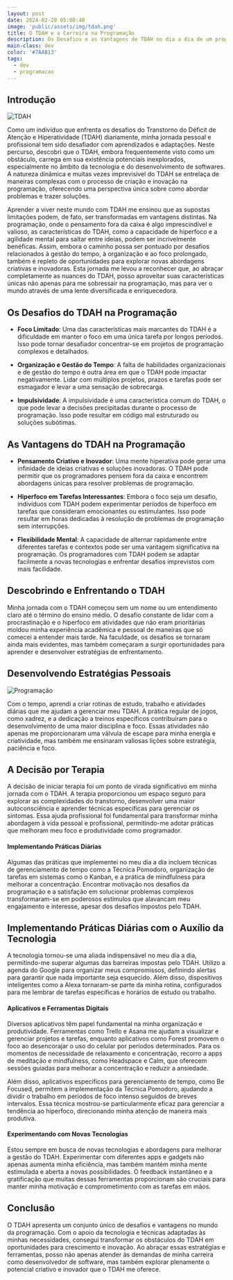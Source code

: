 ```yaml
---
layout: post
date: 2024-02-20 05:00:40
image: 'public/assets/img/tdah.png'
title: O TDAH e a Carreira na Programação
description: Os Desafios e as Vantagens de TDAH no dia a dia de um programador
main-class: dev
color: '#7AAB13'
tags:
  - dev
  - programacao
---
```


## Introdução

![TDAH](assets/img/tdah.png)

Como um indivíduo que enfrenta os desafios do Transtorno do Déficit de Atenção e Hiperatividade (TDAH) diariamente, minha jornada pessoal e profissional tem sido desafiador com aprendizados e adaptações. Neste percurso, descobri que o TDAH, embora frequentemente visto como um obstáculo, carrega em sua existência potenciais inexplorados, especialmente no âmbito da tecnologia e do desenvolvimento de softwares. A natureza dinâmica e muitas vezes imprevisível do TDAH se entrelaça de maneiras complexas com o processo de criação e inovação na programação, oferecendo uma perspectiva única sobre como abordar problemas e trazer soluções.

Aprender a viver neste mundo com TDAH me ensinou que as supostas limitações podem, de fato, ser transformadas em vantagens distintas. Na programação, onde o pensamento fora da caixa é algo imprescindível e valioso, as características do TDAH, como a capacidade de hiperfoco e a agilidade mental para saltar entre ideias, podem ser incrivelmente benéficas. Assim, embora o caminho possa ser pontuado por desafios relacionados à gestão do tempo, à organização e ao foco prolongado, também é repleto de oportunidades para explorar novas abordagens criativas e inovadoras. Esta jornada me levou a reconhecer que, ao abraçar completamente as nuances do TDAH, posso aproveitar suas características únicas não apenas para me sobressair na programação, mas para ver o mundo através de uma lente diversificada e enriquecedora.


## Os Desafios do TDAH na Programação

* **Foco Limitado**: Uma das características mais marcantes do TDAH é a dificuldade em manter o foco em uma única tarefa por longos períodos. Isso pode tornar desafiador concentrar-se em projetos de programação complexos e detalhados.

* **Organização e Gestão do Tempo**: A falta de habilidades organizacionais e de gestão do tempo é outra área em que o TDAH pode impactar negativamente. Lidar com múltiplos projetos, prazos e tarefas pode ser esmagador e levar a uma sensação de sobrecarga.

* **Impulsividade**: A impulsividade é uma característica comum do TDAH, o que pode levar a decisões precipitadas durante o processo de programação. Isso pode resultar em código mal estruturado ou soluções subótimas.

## As Vantagens do TDAH na Programação

* **Pensamento Criativo e Inovador**: Uma mente hiperativa pode gerar uma infinidade de ideias criativas e soluções inovadoras. O TDAH pode permitir que os programadores pensem fora da caixa e encontrem abordagens únicas para resolver problemas de programação.

* **Hiperfoco em Tarefas Interessantes**: Embora o foco seja um desafio, indivíduos com TDAH podem experimentar períodos de hiperfoco em tarefas que consideram emocionantes ou estimulantes. Isso pode resultar em horas dedicadas à resolução de problemas de programação sem interrupções.

* **Flexibilidade Mental**: A capacidade de alternar rapidamente entre diferentes tarefas e contextos pode ser uma vantagem significativa na programação. Os programadores com TDAH podem se adaptar facilmente a novas tecnologias e enfrentar desafios imprevistos com mais facilidade.

## Descobrindo e Enfrentando o TDAH

Minha jornada com o TDAH começou sem um nome ou um entendimento claro até o término do ensino médio. O desafio constante de lidar com a procrastinação e o hiperfoco em atividades que não eram prioritárias moldou minha experiência acadêmica e pessoal de maneiras que só comecei a entender mais tarde. Na faculdade, os desafios se tornaram ainda mais evidentes, mas também começaram a surgir oportunidades para aprender e desenvolver estratégias de enfrentamento.

## Desenvolvendo Estratégias Pessoais

![Programação](assets/img/programacao.png)

Com o tempo, aprendi a criar rotinas de estudo, trabalho e atividades diárias que me ajudam a gerenciar meu TDAH. A prática regular de jogos, como xadrez, e a dedicação a treinos específicos contribuíram para o desenvolvimento de uma maior disciplina e foco. Essas atividades não apenas me proporcionaram uma válvula de escape para minha energia e criatividade, mas também me ensinaram valiosas lições sobre estratégia, paciência e foco.

## A Decisão por Terapia

A decisão de iniciar terapia foi um ponto de virada significativo em minha jornada com o TDAH. A terapia proporcionou um espaço seguro para explorar as complexidades do transtorno, desenvolver uma maior autoconsciência e aprender técnicas específicas para gerenciar os sintomas. Essa ajuda profissional foi fundamental para transformar minha abordagem à vida pessoal e profissional, permitindo-me adotar práticas que melhoram meu foco e produtividade como programador.

#### Implementando Práticas Diárias

Algumas das práticas que implementei no meu dia a dia incluem técnicas de gerenciamento de tempo como a Técnica Pomodoro, organização de tarefas em sistemas como o Kanban, e a prática de mindfulness para melhorar a concentração. Encontrar motivação nos desafios da programação e a satisfação em solucionar problemas complexos transformaram-se em poderosos estímulos que alavancam meu engajamento e interesse, apesar dos desafios impostos pelo TDAH.

## Implementando Práticas Diárias com o Auxílio da Tecnologia

A tecnologia tornou-se uma aliada indispensável no meu dia a dia, permitindo-me superar algumas das barreiras impostas pelo TDAH. Utilizo a agenda do Google para organizar meus compromissos, definindo alertas para garantir que nada importante seja esquecido. Além disso, dispositivos inteligentes como a Alexa tornaram-se parte da minha rotina, configurados para me lembrar de tarefas específicas e horários de estudo ou trabalho.


#### Aplicativos e Ferramentas Digitais


Diversos aplicativos têm papel fundamental na minha organização e produtividade. Ferramentas como Trello e Asana me ajudam a visualizar e gerenciar projetos e tarefas, enquanto aplicativos como Forest promovem o foco ao desencorajar o uso do celular por períodos determinados. Para os momentos de necessidade de relaxamento e concentração, recorro a apps de meditação e mindfulness, como Headspace e Calm, que oferecem sessões guiadas para melhorar a concentração e reduzir a ansiedade.

Além disso, aplicativos específicos para gerenciamento de tempo, como Be Focused, permitem a implementação da Técnica Pomodoro, ajudando a dividir o trabalho em períodos de foco intenso seguidos de breves intervalos. Essa técnica mostrou-se particularmente eficaz para gerenciar a tendência ao hiperfoco, direcionando minha atenção de maneira mais produtiva.

#### Experimentando com Novas Tecnologias

Estou sempre em busca de novas tecnologias e abordagens para melhorar a gestão do TDAH. Experimentar com diferentes apps e gadgets não apenas aumenta minha eficiência, mas também mantém minha mente estimulada e aberta a novas possibilidades. O feedback instantâneo e a gratificação que muitas dessas ferramentas proporcionam são cruciais para manter minha motivação e comprometimento com as tarefas em mãos.


## Conclusão

O TDAH apresenta um conjunto único de desafios e vantagens no mundo da programação. Com o apoio da tecnologia e técnicas adaptadas às minhas necessidades, consegui transformar os obstáculos do TDAH em oportunidades para crescimento e inovação. Ao abraçar essas estratégias e ferramentas, posso não apenas atender às demandas de minha carreira como desenvolvedor de software, mas também explorar plenamente o potencial criativo e inovador que o TDAH me oferece.

